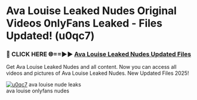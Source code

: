 # Ava Louise Leaked Nudes Original Videos 0nlyFans Leaked - Files Updated! (u0qc7)

<h3>🔴 CLICK HERE 🌐==►► <a href="https://tinyurl.com/yc6ubb5a" rel="nofollow">Ava Louise Leaked Nudes Updated Files</a></h3>

Get Ava Louise Leaked Nudes and all content. Now you can access all videos and pictures of Ava Louise Leaked Nudes. New Updated Files 2025!

[![u0qc7](https://i.imgur.com/7eu0CRL.gif)](https://tinyurl.com/yc6ubb5a)
ava louise nude leaks<br>
ava louise onlyfans nudes
